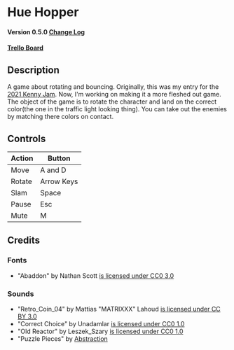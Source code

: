 # Hue Hopper
#### Version 0.5.0 [Change Log](https://github.com/sugarvoid/hue-hopper/blob/Current/CHANGELOG.md)

#### [Trello Board](https://trello.com/b/aLnKhPKY/hue-hopper)

## Description
A game about rotating and bouncing. Originally, this was my entry for the [2021 Kenny Jam](https://sugarvoid.itch.io/huehopper-jam). Now, I'm working on making it a more fleshed out game. The object of the game is to rotate the character and land on the correct color(the one in the traffic light looking thing).  You can take out the enemies by matching there colors on contact. 

## Controls 

| Action   | Button      |
| ---------| ----------- |
| Move     | A and D     |
| Rotate   | Arrow Keys  |
| Slam     | Space       |
| Pause    | Esc         |
| Mute     | M           |


## Credits

### Fonts
- "Abaddon" by Nathan Scott [is licensed under CC0 3.0](https://creativecommons.org/licenses/by/3.0/)

### Sounds
- "Retro_Coin_04" by Mattias "MATRIXXX" Lahoud [is licensed under CC BY 3.0](https://creativecommons.org/licenses/by/3.0/)
- "Correct Choice" by Unadamlar [is licensed under CC0 1.0](https://creativecommons.org/publicdomain/zero/1.0/)
- "Old Reactor" by Leszek_Szary [is licensed under CC0 1.0](https://creativecommons.org/publicdomain/zero/1.0/)
- "Puzzle Pieces" by [Abstraction](http://www.abstractionmusic.com/)
